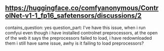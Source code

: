 ## https://huggingface.co/comfyanonymous/ControlNet-v1-1_fp16_safetensors/discussions/2

contains_question: yes
question_part: I've have this issue, when i run comfyui even though i have installed controlnet preprocessors, at the open of the web it says the preprocessors failed to load, i have redownloaded them i still have same issue, awhy is it failing to load preprocessors?